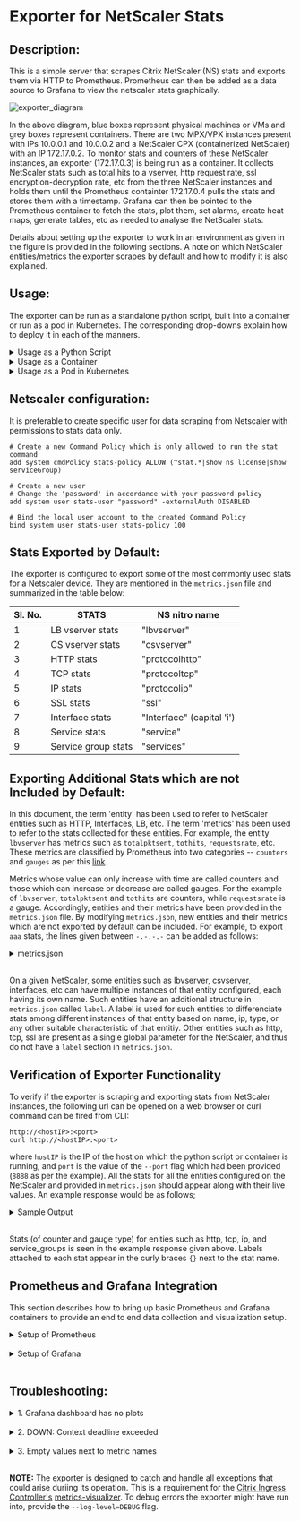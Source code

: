 Exporter for NetScaler Stats
===

Description:
---

This is a simple server that scrapes Citrix NetScaler (NS) stats and exports them via HTTP to Prometheus. Prometheus can then be added as a data source to Grafana to view the netscaler stats graphically.

![exporter_diagram](images/exporter-prometheus-grafana.png)

   In the above diagram, blue boxes represent physical machines or VMs and grey boxes represent containers. 
There are two MPX/VPX instances present with IPs 10.0.0.1 and 10.0.0.2 and a NetScaler CPX (containerized NetScaler) with an IP 172.17.0.2.
To monitor stats and counters of these NetScaler instances, an exporter (172.17.0.3) is being run as a container. It collects NetScaler stats such as total hits to a vserver, http request rate, ssl encryption-decryption rate, etc from the three NetScaler instances and holds them until the Prometheus containter 172.17.0.4 pulls the stats and stores them with a timestamp. Grafana can then be pointed to the Prometheus container to fetch the stats, plot them, set alarms, create heat maps, generate tables, etc as needed to analyse the NetScaler stats. 

   Details about setting up the exporter to work in an environment as given in the figure is provided in the following sections. A note on which NetScaler entities/metrics the exporter scrapes by default and how to modify it is also explained.

Usage:
---
The exporter can be run as a standalone python script, built into a container or run as a pod in Kubernetes. The corresponding drop-downs explain how to deploy it in each of the manners.

<details>
<summary>Usage as a Python Script</summary>
<br>

To use the exporter as a python script, the ```prometheus_client``` and ```requests``` package needs to be installed. This can be done using 
```
pip install prometheus_client
pip install requests
```
Now, create a folder ```/exporter``` and copy the ```metrics.json``` file to the folder. 
Finally, the exporter can be run as a python script using;
```
nohup python exporter.py [flags] &
```
where the flags are:

flag&nbsp;&nbsp;&nbsp;&nbsp;&nbsp;&nbsp;&nbsp;&nbsp;&nbsp;&nbsp;&nbsp;&nbsp;&nbsp;&nbsp;&nbsp;&nbsp;&nbsp;&nbsp; | Description
-----------------|--------------------
--target-nsip    | Provide the &lt;IP:port&gt; of the Netscalers to be monitored
--port	         | Specify on which port metrics collected by the exporter should be exposed. Agents like Prometheus will need to scrape this port of the container to collected metrics
--metric         | Provide a specific metric to load from metrics.json file (eg: 'lbvserver', 'protocolhttp', etc). If not provided, all metric entities from metrics.json will be loaded
--secure         | Option 'yes' can be provided to collect metrics from NetScalers over TLS. Default: 'no'.
--username       | Provide the username of the NetScaler to be monitored. Default: 'nsroot'
--password       | Provide the password of the NetScaler to be monitored. Default: 'nsroot'
--start-delay    | Specify time for which exporter should sleep before starting metric collection. Default: 10s
--timeout        | Specify timeout period for exporter to obtain response from target NetScalers. Default: 15s
--metrics-file   | The location of metrics.json file. Default: /exporter/metrics.json
--log-file       | The location of exporter.log file. Default: /exporter/exporter.log
--log-level      | The level of logging. DEBUG, INFO, WARNING, ERROR or CRITICAL Default: ERROR
--config-file    | File with non-required configs such as ```--username```, ```--password```, ```--start-delay```, etc. Helps supply username and password through file rather than CLI.

The exporter can be setup as given in the diagram using;
```
nohup python exporter.py --target-nsip=10.0.0.1:80 --target-nsip=10.0.0.2:80 --target-nsip=172.17.0.2:80 --port 8888 &
```
This directs the exporter container to scrape the 10.0.0.1, 10.0.0.2, and 172.17.0.2, IPs on port 80, and the expose the stats it collects on port 8888. 
The user can then access the exported metrics directly thorugh port 8888 on the machine where the exporter is running, or Prometheus and Grafana can be setup to view the exported metrics though their GUI.

**NOTE:**  If TLS is being used by providing the --secure='yes' option, then it is recommended to create a new user on the NetScaler having only read permission. Documentation on creating new users with required permission can be found [here](ADD_LINK).

</details>



<details>
<summary>Usage as a Container</summary>
<br>

In order to use the exporter as a container, the image ```quay.io/citrix/netscaler-metrics-exporter:latest``` will need to be pulled using;
```
docker pull quay.io/citrix/netscaler-metrics-exporter:latest
```
**NOTE:** It can also be build locally using ```docker build -f Dockerfile -t <image_name>:<tag> ./```

Now, the exporter can be run using:
```
docker run -dt -p <host_port>:<container_port> quay.io/citrix/netscaler-metrics-exporter:latest [flags]
```
where the flags are:

flag&nbsp;&nbsp;&nbsp;&nbsp;&nbsp;&nbsp;&nbsp;&nbsp;&nbsp;&nbsp;&nbsp;&nbsp;&nbsp;&nbsp;&nbsp;&nbsp;&nbsp;&nbsp; | Description
-----------------|--------------------
--target-nsip    | Provide the &lt;IP:port&gt; of the Netscalers to be monitored
--port	         | Specify on which port metrics collected by the exporter should be exposed. Agents like Prometheus will need to scrape this port of the container to collected metrics
--metric         | Provide a specific metric to load from metrics.json file (eg: 'lbvserver', 'protocolhttp', etc). If not provided, all metric entities from metrics.json will be loaded
--secure         | Option 'yes' can be provided to collect metrics from NetScalers over TLS. Default: 'no'.
--username       | Provide the username of the NetScaler to be monitored. Default: 'nsroot'
--password       | Provide the password of the NetScaler to be monitored. Default: 'nsroot'
--start-delay    | Specify time for which exporter should sleep before starting metric collection. Default: 10s
--timeout        | Specify timeout period for exporter to obtain response from target NetScalers. Default: 15s
--metrics-file   | The location of metrics.json file. Default: /exporter/metrics.json
--log-file       | The location of exporter.log file. Default: /exporter/exporter.log
--log-level      | The level of logging. DEBUG, INFO, WARNING, ERROR or CRITICAL Default: ERROR
--config-file    | File with non-required configs such as ```--username```, ```--password```, ```--start-delay```, etc. Helps supply username and password through file rather than CLI.

To setup the exporter as given in the diagram, the following command can be used:
```
docker run -dt -p 8888:8888 --name netscaler-exporter quay.io/citrix/netscaler-metrics-exporter:latest --target-nsip=10.0.0.1:80 --target-nsip=10.0.0.2:80 --target-nsip=172.17.0.2:80 --port 8888
```
This directs the exporter container to scrape the 10.0.0.1, 10.0.0.2, and 172.17.0.2, IPs on port 80, and the expose the stats it collects on port 8888. The user can then access the exported metrics directly thorugh port 8888 on the machine where the exporter is running, or Prometheus and Grafana can be setup to view the exported metrics though their GUI.

**NOTE:** In the command above, the value of the ```--port``` flag should be the same as the ```container_port```.

**NOTE:**  If TLS is being used by providing the --secure='yes' option, then it is recommended to create a new user on the NetScaler having only read permission. Documentation on creating new users with required permission can be found [here](ADD_LINK).

</details>


<details>
<summary>Usage as a Pod in Kubernetes</summary>
<br>

The following yaml file can be used to deploy the exporter as a pod in Kuberenetes and expose it as a service. Here, the necessary flags are provided as a list in the ```args:``` section of the yaml file.
```
apiVersion: v1
kind: Pod
metadata:
  name: exporter
  labels:
    app: exporter
spec:
  containers:
    - name: exporter
      image: quay.io/citrix/netscaler-metrics-exporter:latest
      args:
        - "--target-nsip=10.0.0.1:80"
        - "--target-nsip=10.0.0.2:80"
        - "--target-nsip=10.0.0.3:80"
        - "--port=8888"
      imagePullPolicy: Always
---
apiVersion: v1
kind: Service
metadata:
  name: exporter
  labels:
    app: exporter
spec:
  type: ClusterIP
  ports:
  - port: 8888
    targetPort: 8888
    name: exporter-port
  selector:
    app: exporter
```
Flags which can be provided to the exporter in the ```args:``` section are:

flag&nbsp;&nbsp;&nbsp;&nbsp;&nbsp;&nbsp;&nbsp;&nbsp;&nbsp;&nbsp;&nbsp;&nbsp;&nbsp;&nbsp;&nbsp;&nbsp;&nbsp;&nbsp; | Description
-----------------|--------------------
--target-nsip    | Provide the &lt;IP:port&gt; of the Netscalers to be monitored
--port	         | Specify on which port metrics collected by the exporter should be exposed. Agents like Prometheus will need to scrape this port of the container to collected metrics
--metric         | Provide a specific metric to load from metrics.json file (eg: 'lbvserver', 'protocolhttp', etc). If not provided, all metric entities from metrics.json will be loaded
--secure         | Option 'yes' can be provided to collect metrics from NetScalers over TLS. Default: 'no'.
--username       | Provide the username of the NetScaler to be monitored. Default: 'nsroot'
--password       | Provide the password of the NetScaler to be monitored. Default: 'nsroot'
--start-delay    | Specify time for which exporter should sleep before starting metric collection. Default: 10s
--timeout        | Specify timeout period for exporter to obtain response from target NetScalers. Default: 15s
--metrics-file   | The location of metrics.json file. Default: /exporter/metrics.json
--log-file       | The location of exporter.log file. Default: /exporter/exporter.log
--log-level      | The level of logging. DEBUG, INFO, WARNING, ERROR or CRITICAL Default: ERROR
--config-file    | File with non-required configs such as ```--username```, ```--password```, ```--start-delay```, etc. Helps supply username and password through file rather than CLI.

**NOTE:**  If TLS is being used by providing the --secure='yes' option, then it is recommended to create a new user on the NetScaler having only read permission. Documentation on creating new users with required permission can be found [here](ADD_LINK).

</details>

Netscaler configuration:
---
It is preferable to create specific user for data scraping from Netscaler with permissions to stats data only.

```
# Create a new Command Policy which is only allowed to run the stat command
add system cmdPolicy stats-policy ALLOW (^stat.*|show ns license|show serviceGroup)

# Create a new user  
# Change the 'password' in accordance with your password policy
add system user stats-user "password" -externalAuth DISABLED 

# Bind the local user account to the created Command Policy
bind system user stats-user stats-policy 100
```

Stats Exported by Default:
---

The exporter is configured to export some of the most commonly used stats for a Netscaler device. They are mentioned in the ```metrics.json``` file and summarized in the table below:

Sl. No. |     STATS                 | NS nitro name
--------|---------------------------|--------------
1       | LB vserver stats          | "lbvserver"
2       | CS vserver stats          | "csvserver"
3       | HTTP stats                | "protocolhttp"
4       | TCP stats                 | "protocoltcp"
5       | IP stats                  | "protocolip"
6       | SSL stats                 | "ssl"
7       | Interface stats           | "Interface" (capital 'i')
8       | Service stats             | "service"
9       | Service group stats       | "services"


Exporting Additional Stats which are not Included by Default:
---

In this document, the term 'entity' has been used to refer to NetScaler entities such as HTTP, Interfaces, LB, etc. The term 'metrics' has been used to refer to the stats collected for these entities. For example,
the entity ```lbvserver``` has metrics such as ```totalpktsent```, ```tothits```, ```requestsrate```, etc. These metrics are classified by Prometheus into two categories -- ```counters``` and ```gauges``` as per this [link](https://prometheus.io/docs/concepts/metric_types/).   

Metrics whose value can only increase with time are called counters and those which can increase or decrease are called gauges. For the example of ```lbvserver```, ```totalpktsent``` and ```tothits``` are counters, while ```requestsrate``` is a gauge. 
Accordingly, entities and their metrics have been provided in the ```metrics.json``` file. By modifying ```metrics.json```, new entities and their metrics which are not exported by default can be included. 
For example, to  export ```aaa``` stats, the lines given between ```-.-.-.-``` can be added as follows:

<details>
<summary>metrics.json</summary>
<br>

```
{
    "system": {
        "counters": [
            ["numcpus", "netscaler_cpu_number"]
        ],

        "gauges": [
            ["cpuusagepcnt", "netscaler_cpu_usage_percent"],
            ["mgmtcpuusagepcnt", "netscaler_cpu_management_cpu_usage_percent"],
            ["pktcpuusagepcnt", "netscaler_cpu_packet_cpu_usage_percent"],
            ["rescpuusagepcnt", "netscaler_cpu_res_cpu_usage_percent"]
        ]
    },

-.-.-.-.-.-.-.-.-.-.-.-.-.-.-.-.-.-.-.-.-.-.-.-.-.-.-.-.-.-.-.-.-.-.-.-.-.-.-.-.-.-.-.-.
    "aaa": {
            "counters": [
                ["aaatotsessions", "netscaler_aaa_tot_sessions"],
                ["aaatotsessiontimeout", "netscaler_aaa_tot_session_timeout"]
            ],
            "gauges": [
                ["aaasessionsrate', 'netscaler_aaa_sessions_rate"],
                ["aaasessiontimeoutrate ', 'netscaler_aaa_session_timeout_rate"]
            ]
      },
-.-.-.-.-.-.-.-.-.-.-.-.-.-.-.-.-.-.-.-.-.-.-.-.-.-.-.-.-.-.-.-.-.-.-.-.-.-.-.-.-.-.-.-.

    "protocolhttp": {
        "counters": [
            ["httptotrequests", "netscaler_http_tot_requests"],
            ["httptotresponses", "netscaler_http_tot_responses"],
            ["httptotposts", "netscaler_http_tot_posts"],
            ["httptotgets", "netscaler_http_tot_gets"],
            ...
            ...
            ["httptotchunkedrequests", "netscaler_http_tot_chunked_requests"]
        ],

        "gauges": [
            ["httprequestsrate", "netscaler_http_requests_rate"],
            ["spdystreamsrate", "netscaler_http_spdy_streams_rate"],
            ...
            ...
            ["http11responsesrate", "netscaler_http_11_responses_rate"]
        ]
    },

    "lbvserver": {
        "counters": [
            ["totalpktssent", "netscaler_lb_vserver_packets_sent_total"],
            ["tothits", "netscaler_lb_vserver_hits_total"],
            ["totalrequestbytes", "netscaler_lb_vserver_request_bytes_total"],
            ...
            ... 
            ["totalresponsebytes", "netscaler_lb_vserver_response_bytes_received_total"]
        ],

        "gauges": [
            ["requestbytesrate", "netscaler_lb_vserver_request_rate_bytes"],
            ["requestsrate", "netscaler_lb_vserver_request_rate"],
            ...
            ...
            ["inactsvcs", "netscaler_lb_vserver_inactive_services_count"]
        ],

        "labels": [
            ["name", "lb_vserver_name"],
            ["type", "lb_vserver_type"]
        ]
    },

...
...
...
}

```

</details>
<br>


On a given NetScaler, some entities such as lbvserver, csvserver, interfaces, etc can have multiple instances of that entity configured, each having its own name. Such entities have an additional structure in ```metrics.json``` called ```label```.
A label is used for such entities to differenciate stats among different instances of that entity based on name, ip, type, or any other suitable characteristic of that entitiy. 
Other entities such as http, tcp, ssl are present as a single global parameter for the NetScaler, and thus do not have a ```label``` section in ```metrics.json```.

Verification of Exporter Functionality
---
To verify if the exporter is scraping and exporting stats from NetScaler instances, the following url can be opened on a web browser or curl command can be fired from CLI:
```
http://<hostIP>:<port>
curl http://<hostIP>:<port>
```
where ```hostIP``` is the IP of the host on which the python script or container is running, and ```port``` is the value of the ```--port``` flag which had been provided (```8888``` as per the example). All the stats for all the entities configured on the NetScaler and provided in ```metrics.json``` should appear along with their live values. An example response would be as follows;

<details>
<summary>Sample Output</summary>
<br>

```
# HELP netscaler_http_tot_rx_packets tcptotrxpkts
# TYPE netscaler_http_tot_rx_packets counter
netscaler_http_tot_rx_packets{nsip="10.0.0.1:80"} 2094931640.0
# HELP netscaler_tcp_tot_rx_bytes tcptotrxbytes
# TYPE netscaler_tcp_tot_rx_bytes counter
netscaler_tcp_tot_rx_bytes{nsip="10.0.0.1:80"} 735872803514.0
# HELP netscaler_tcp_tx_bytes tcptottxbytes
# TYPE netscaler_tcp_tx_bytes counter
netscaler_tcp_tx_bytes{nsip="10.0.0.1:80"} 249210838820.0
# HELP netscaler_tcp_tot_tx_packets tcptottxpkts
# TYPE netscaler_tcp_tot_tx_packets counter
netscaler_tcp_tot_tx_packets{nsip="10.0.0.1:80"} 2082562915.0
# HELP netscaler_tcp_tot_client_connections_opened tcptotclientconnopened
# TYPE netscaler_tcp_tot_client_connections_opened counter
netscaler_tcp_tot_client_connections_opened{nsip="10.0.0.1:80"} 35606929.0
netscaler_ip_tot_bad_mac_addresses{nsip="10.0.0.1:80"} 0.0
# HELP netscaler_ip_rx_packers_rate iprxpktsrate
# TYPE netscaler_ip_rx_packers_rate gauge
netscaler_ip_rx_packers_rate{nsip="10.0.0.1:80"} 17703.0
# HELP netscaler_ip_rx_bytes_rate iprxbytesrate
# TYPE netscaler_ip_rx_bytes_rate gauge
netscaler_ip_rx_bytes_rate{nsip="10.0.0.1:80"} 5797562.0
# HELP netscaler_ip_tx_packets_rate iptxpktsrate
# TYPE netscaler_ip_tx_packets_rate gauge
netscaler_ip_tx_packets_rate{nsip="10.0.0.1:80"} 18119.0
# HELP netscaler_ip_bytes_rate iptxbytesrate
# TYPE netscaler_ip_bytes_rate gauge
netscaler_ip_bytes_rate{nsip="10.0.0.1:80"} 1038524.0
# HELP netscaler_services_tot_requests totalrequests
# TYPE netscaler_services_tot_requests counter
netscaler_services_tot_requests{nsip="10.0.0.2:80",service_ip="20.0.0.56",servicegroup_name="svcgrp"} 10.0
netscaler_services_tot_requests{nsip="10.0.0.2:80",service_ip="20.0.0.57",servicegroup_name="svcgrp"} 11.0
netscaler_services_tot_requests{nsip="10.0.0.2:80",service_ip="20.0.0.60",servicegroup_name="svcgrp2"} 4.0
# HELP netscaler_services_tot_response_bytes totalresponsebytes
# TYPE netscaler_services_tot_response_bytes counter
netscaler_services_tot_response_bytes{nsip="10.0.0.2:80",service_ip="20.0.0.56",servicegroup_name="svcgrp"} 2320.0
netscaler_services_tot_response_bytes{nsip="10.0.0.2:80",service_ip="20.0.0.57",servicegroup_name="svcgrp"} 2552.0
netscaler_services_tot_response_bytes{nsip="10.0.0.2:80",service_ip="20.0.0.60",servicegroup_name="svcgrp2"} 936.0
# HELP netscaler_services_tot_request_bytes totalrequestbytes
# TYPE netscaler_services_tot_request_bytes counter
netscaler_services_tot_request_bytes{nsip="10.0.0.2:80",service_ip="20.0.0.56",servicegroup_name="svcgrp"} 860.0
netscaler_services_tot_request_bytes{nsip="10.0.0.2:80",service_ip="20.0.0.57",servicegroup_name="svcgrp"} 946.0
netscaler_services_tot_request_bytes{nsip="10.0.0.2:80",service_ip="20.0.0.60",servicegroup_name="svcgrp2"} 344.0
```

</details>
<br>

Stats (of counter and gauge type) for enities such as http, tcp, ip, and service_groups is seen in the example response given above. Labels attached to each stat appear in the curly braces ```{}``` next to the stat name.


Prometheus and Grafana Integration
---
This section describes how to bring up basic Prometheus and Grafana containers to provide an end to end data collection and visualization setup. 


<details>
<summary>Setup of Prometheus</summary>
<br>

These steps can be followed to setup a Prometheus container:
1. Pull the docker image: ```docker pull prom/prometheus```.

2. Create the ```prometheus.cfg``` file as given below, and providie the Exporter's IP and Port in the place of ```<EXPORTER_IP>``` and ```<EXPORTER_PORT>```. For example, the targets line might read ```- targets: ['10.100.200.3:8888']```.
```
global:
  scrape_interval: 15s
  scrape_timeout:  10s

  external_labels:
    monitor: 'prometheus-monitor'

scrape_configs:
- job_name: prometheus

  static_configs:
  - targets: ['<EXPORTER_IP>:<EXPORTER_PORT>']
```

3. Run the Prometheus container while providing the location of the ```prometheus.cfg``` file created in the above step: <br> 
```docker run -dt -p 9090:9090 -v /path/to/prometheus.cfg:/etc/prometheus/prometheus.cfg prom/prometheus:latest --config.file=/etc/prometheus/prometheus.cfg```

4. VERIFICATION: Go to the Prometheus web page and under the "Status" dropdown select "Targets". The exporter should appear as a target and in a few minutes time, must come up in ```UP``` state. This means that Prometheus is able to collect stats from the Exporter.

</details>
<br>


<details>
<summary>Setup of Grafana</summary>
<br>

The steps bellow can be followed to setup up a Grafana container with a sample dashboard.

1. Pull grafana image: ```docker pull grafana/grafana:latest```

2. Run grafana container: ```docker run -dt 3000:3000 grafana/grafana:latest```

3. Import the sample grafana dashboard file: Login to Grafana using admin:admin, from the column on the left select the ```+``` symbol, select "Import", and select "upload .json file". Now, navigate to and upload ```sample_grafana_dashboard.json```.

<img src="images/grafana-import-json.png" width="200">

4. This will import a sample template which displays CPU Utilization, Memory Utilization, Total LB vserver Hits, LB vserver Hits Rate, and HTTP Hits Rate. 

5. To start seeing graphs and values in the dashboard, add the Prometheus datasource(s) to Grafana. While adding the datasource, ensure the name of the Prometheus datasource starts with the word "prometheus" (eg. prometheus_datasource1). Once added, datasources starting with the word "prometheus" will automatically get detected in the dropdown filters of the dashboard. 

<img src="images/grafana-datasource-1.png" width="200">
<img src="images/grafana-datasource-2.png" width="300">

6. Usage of Dashboard: By default the dashboard shows CPU utilization percentage, memory utilization percentage, total hits to lbvservers, lbvserver hit rate, and http hit rate. The dashboard can be expanded to include graphs of any other stats which the exporter is collecting. For more information on modifying the Grafana dashboard, please take a look at their [documentation](http://docs.grafana.org/) or demo [videos](https://www.youtube.com/watch?v=mgcJPREl3CU).
<img src="images/grafana-dashboard.png" width="800">

**NOTE:** Data being plotted on the graphs can be filtered based on lbvservers or datasources using the blue dropdown buttons at the top of the dashboard.

</details>
<br>


Troubleshooting:
---

<details>
<summary>1. Grafana dashboard has no plots</summary>
<br>

If the graphs on the Grafana dashboards do not have any values plotted (not even a flat '0' value line), this means that Grafana is unable to obtain stats from its datasource. The following can be done:

		
i. Check if the prometheus datasource is saved and working properly. On saving the datasource after providing the Name and IP, a "Data source is working" message should appear in green indicating the datasource is reachable and detected.
		
ii. If the dashboard was created using ```sample_grafana_dashboard.json```, ensure the name given to the Prometheus datasource begins with the word "prometheus", with all lowercase letters.
		
iii. Check the Targets page of prometheus to see if the requried target exporter is in ```DOWN``` state.

</details>
<br>

<details>
<summary>2. DOWN: Context deadline exceeded</summary>
<br>

If this appears against any of the exporter target of Prometheus, this means that Prometheus is unable to connect to that exporter, or is unable to fetch all the metrics from that exporter within the given ```scrape_timeout```.


i. If Prometheus Operator is being used ```scrape_timeout``` is usually adjusted automatically and such an error means that the exporter itself is not reachable
		
ii. If a standalone Promtheus container/pod is being used, try increasing the ```scrape_interval``` and ```scrape_timeout``` in the ```/etc/prometheus/prometheus.cfg``` file to allow for more time to collect the metrics.
		

</details>
<br>
      

<details>
<summary>3. Empty values next to metric names</summary>
<br>

It may be observed that some metrics are being received by Prometheus but have no value associated with them. This means that that the exporter is unable to collect that particular metric from the NetScaler. It could be either becuase:

	
i. The device provided as a ```--target-nsip``` is reachable on the IP and port but is not a NetScaler, or
	
ii. The metric being fetched does not exist in the NetScaler. Possibly due to it being an invalid metric name.
		
</details>
<br>
		

**NOTE:** The exporter is designed to catch and handle all exceptions that could arise duriing its operation. This is a requirement for the [Citrix Ingress Controller's](https://github.com/citrix/citrix-k8s-ingress-controller) [metrics-visualizer](https://github.com/citrix/citrix-k8s-ingress-controller/tree/master/metrics-visualizer). To debug errors the exporter might have run into, provide the ```--log-level=DEBUG``` flag.
